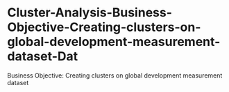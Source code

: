 # Cluster-Analysis-Business-Objective-Creating-clusters-on-global-development-measurement-dataset-Dat
Business Objective: Creating clusters on global development measurement dataset 
